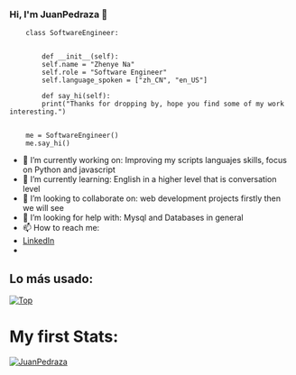 ### Hi, I'm JuanPedraza 👋

```
    class SoftwareEngineer:
    

        def __init__(self):
        self.name = "Zhenye Na"
        self.role = "Software Engineer"
        self.language_spoken = ["zh_CN", "en_US"]

        def say_hi(self):
        print("Thanks for dropping by, hope you find some of my work interesting.")


    me = SoftwareEngineer()
    me.say_hi()

```


- 🔭 I’m currently working on: Improving my scripts languajes skills, focus on Python and javascript
- 🌱 I’m currently learning: English in a higher level that is conversation level
- 👯 I’m looking to collaborate on: web development projects firstly then we will see
- 🤔 I’m looking for help with: Mysql and Databases in general
- 📫 How to reach me:  
- [LinkedIn](https://www.linkedin.com/in/juan-pedraza)  
- 


## Lo más usado:

[![Top](https://github-readme-stats.vercel.app/api/top-langs/?username=JuanPedraza&layout=compact)](https://github.com/anuraghazra/github-readme-stats)

# My first Stats:

[![JuanPedraza](https://github-readme-stats.vercel.app/api?username=JuanPedraza)](https://github.com/anuraghazra/github-readme-stats)
